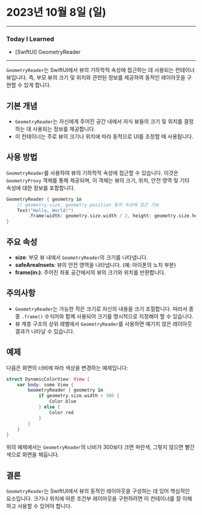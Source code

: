 # 2023년 10월 8일 (일)

---

### Today I Learned 

- [SwiftUI] GeometryReader

---

`GeometryReader`는 SwiftUI에서 뷰의 기하학적 속성에 접근하는 데 사용되는 컨테이너 뷰입니다. 즉, 부모 뷰의 크기 및 위치와 관련된 정보를 제공하여 동적인 레이아웃을 구현할 수 있게 합니다.

## 기본 개념

- `GeometryReader`는 자신에게 주어진 공간 내에서 자식 뷰들의 크기 및 위치를 결정하는 데 사용되는 정보를 제공합니다.
- 이 컨테이너는 주로 뷰의 크기나 위치에 따라 동적으로 UI를 조정할 때 사용됩니다.

## 사용 방법

`GeometryReader`를 사용하여 뷰의 기하학적 속성에 접근할 수 있습니다. 이것은 `GeometryProxy` 객체를 통해 제공되며, 이 객체는 뷰의 크기, 위치, 안전 영역 및 기타 속성에 대한 정보를 포함합니다.

```swift
GeometryReader { geometry in
    // geometry.size, geometry.position 등의 속성에 접근 가능
    Text("Hello, World!")
        .frame(width: geometry.size.width / 2, height: geometry.size.height / 2)
}
```

## 주요 속성

- **size**: 부모 뷰 내에서 `GeometryReader`의 크기를 나타냅니다.
- **safeAreaInsets**: 뷰의 안전 영역을 나타냅니다. (예: 아이폰의 노치 부분)
- **frame(in:)**: 주어진 좌표 공간에서의 뷰의 크기와 위치를 반환합니다.

## 주의사항

- `GeometryReader`는 가능한 작은 크기로 자신의 내용을 크기 조절합니다. 따라서 종종 `.frame()` 수식어와 함께 사용되어 크기를 명시적으로 지정해야 할 수 있습니다.
- 뷰 계층 구조의 상위 레벨에서 `GeometryReader`를 사용하면 예기치 않은 레이아웃 결과가 나타날 수 있습니다.

## 예제

다음은 화면의 너비에 따라 색상을 변경하는 예제입니다:

```swift
struct DynamicColorView: View {
    var body: some View {
        GeometryReader { geometry in
            if geometry.size.width > 300 {
                Color.blue
            } else {
                Color.red
            }
        }
    }
}
```

위의 예제에서는 `GeometryReader`의 너비가 300보다 크면 파란색, 그렇지 않으면 빨간색으로 화면을 채웁니다.

## 결론

`GeometryReader`는 SwiftUI에서 뷰의 동적인 레이아웃을 구성하는 데 있어 핵심적인 요소입니다. 크기나 위치에 따른 조건부 레이아웃을 구현하려면 이 컨테이너를 잘 이해하고 사용할 수 있어야 합니다.